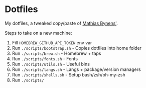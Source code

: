 # Dotfiles

My dotfiles, a tweaked copy/paste of [Mathias Bynens'](https://github.com/mathiasbynens/dotfiles).

Steps to take on a new machine:

1) Fill `HOMEBREW_GITHUB_API_TOKEN` env var
2) Run `./scripts/bootstrap.sh` - Copies dotfiles into home folder
3) Run `./scripts/brew.sh` - Homebrew + taps
4) Run `./scripts/fonts.sh` - Fonts
5) Run `./scripts/utils.sh` - Useful bins
6) Run `./scripts/langs.sh` - Langs + package/version managers
7) Run `./scripts/shells.sh` - Setup bash/zsh/oh-my-zsh
8) Run `./scripts/`
